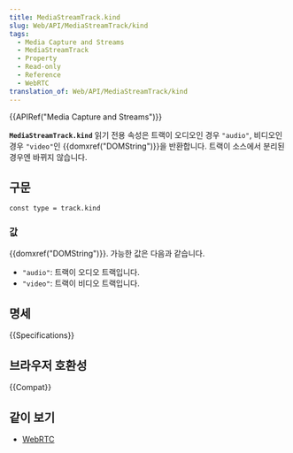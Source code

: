 ```yaml
---
title: MediaStreamTrack.kind
slug: Web/API/MediaStreamTrack/kind
tags:
  - Media Capture and Streams
  - MediaStreamTrack
  - Property
  - Read-only
  - Reference
  - WebRTC
translation_of: Web/API/MediaStreamTrack/kind
---
```

{{APIRef("Media Capture and Streams")}}

**`MediaStreamTrack.kind`** 읽기 전용 속성은 트랙이 오디오인 경우 `"audio"`, 비디오인 경우 `"video"`인 {{domxref("DOMString")}}을 반환합니다. 트랙이 소스에서 분리된 경우엔 바뀌지 않습니다.

## 구문

    const type = track.kind

### 값

{{domxref("DOMString")}}. 가능한 값은 다음과 같습니다.

- `"audio"`: 트랙이 오디오 트랙입니다.
- `"video"`: 트랙이 비디오 트랙입니다.

## 명세

{{Specifications}}

## 브라우저 호환성

{{Compat}}

## 같이 보기

- [WebRTC](/ko/docs/Web/API/WebRTC_API)
